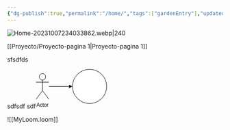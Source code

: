 ```yaml
---
{"dg-publish":true,"permalink":"/home/","tags":["gardenEntry"],"updated":"2023-10-07T20:05:23.498-06:00"}
---
```


  

 ![Home-20231007234033862.webp|240](/img/user/assets/Home-20231007234033862.webp)

[[Proyecto/Proyecto-pagina 1\|Proyecto-pagina 1]]


sfsdfds

sdfsdf sdf<svg xmlns="http://www.w3.org/2000/svg" xmlns:xlink="http://www.w3.org/1999/xlink" version="1.1" width="166px" height="92px" viewBox="-0.5 -0.5 166 92"><defs/><g><path d="M 30 40 L 78.63 40" fill="none" stroke="rgb(0, 0, 0)" stroke-miterlimit="10" pointer-events="stroke"/><path d="M 83.88 40 L 76.88 43.5 L 78.63 40 L 76.88 36.5 Z" fill="rgb(0, 0, 0)" stroke="rgb(0, 0, 0)" stroke-miterlimit="10" pointer-events="all"/><ellipse cx="15" cy="17.5" rx="7.5" ry="7.5" fill="rgb(255, 255, 255)" stroke="rgb(0, 0, 0)" pointer-events="all"/><path d="M 15 25 L 15 50 M 15 30 L 0 30 M 15 30 L 30 30 M 15 50 L 0 70 M 15 50 L 30 70" fill="none" stroke="rgb(0, 0, 0)" stroke-miterlimit="10" pointer-events="all"/><g transform="translate(-0.5 -0.5)"><switch><foreignObject pointer-events="none" width="100%" height="100%" requiredFeatures="http://www.w3.org/TR/SVG11/feature#Extensibility" style="overflow: visible; text-align: left;"><div xmlns="http://www.w3.org/1999/xhtml" style="display: flex; align-items: unsafe flex-start; justify-content: unsafe center; width: 1px; height: 1px; padding-top: 77px; margin-left: 15px;"><div data-drawio-colors="color: rgb(0, 0, 0); " style="box-sizing: border-box; font-size: 0px; text-align: center;"><div style="display: inline-block; font-size: 12px; font-family: Helvetica; color: rgb(0, 0, 0); line-height: 1.2; pointer-events: all; white-space: nowrap;">Actor</div></div></div></foreignObject><text x="15" y="89" fill="rgb(0, 0, 0)" font-family="Helvetica" font-size="12px" text-anchor="middle">Actor</text></switch></g><ellipse cx="125" cy="40" rx="40" ry="40" fill="rgb(255, 255, 255)" stroke="rgb(0, 0, 0)" pointer-events="all"/></g><switch><g requiredFeatures="http://www.w3.org/TR/SVG11/feature#Extensibility"/><a transform="translate(0,-5)" xlink:href="https://www.drawio.com/doc/faq/svg-export-text-problems" target="_blank"><text text-anchor="middle" font-size="10px" x="50%" y="100%">Text is not SVG - cannot display</text></a></switch></svg>

![[MyLoom.loom]]
